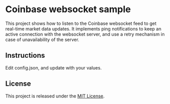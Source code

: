 # Coinbase websocket sample
This project shows how to listen to the Coinbase websocket feed to get real-time market data updates.
It implements ping notifications to keep an active connection with the websocket server, and use a retry mechanism in case of unavailability of the server.

## Instructions
Edit config.json, and update with your values.

## License
This project is released under the [MIT License](http://www.opensource.org/licenses/MIT).